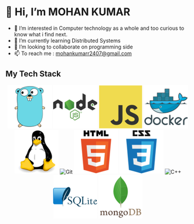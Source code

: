 # 👋 Hi, I’m MOHAN KUMAR

- 👀 I’m interested in Computer technology as a whole and too curious to know what i find next.
- 🌱 I’m currently learning Distributed Systems 
- 💞️ I’m looking to collaborate on programming side
- 📫 To reach me : mohankumarr2407@gmail.com


## My Tech Stack

<p align="center">
  <img src="https://raw.githubusercontent.com/devicons/devicon/master/icons/go/go-original.svg" alt="Go" width="120" />
  <img src="https://raw.githubusercontent.com/devicons/devicon/master/icons/nodejs/nodejs-original-wordmark.svg" alt="Node.js" width="120" />
  <img src="https://raw.githubusercontent.com/devicons/devicon/master/icons/javascript/javascript-original.svg" alt="JavaScript" width="120" />
  <img src="https://raw.githubusercontent.com/devicons/devicon/master/icons/docker/docker-original-wordmark.svg" alt="Docker" width="120" />
  <img src="https://raw.githubusercontent.com/devicons/devicon/master/icons/linux/linux-original.svg" alt="Linux" width="120" />
  <img src="https://www.vectorlogo.zone/logos/git-scm/git-scm-icon.svg" alt="Git" width="120" />
  <img src="https://raw.githubusercontent.com/devicons/devicon/master/icons/html5/html5-original-wordmark.svg" alt="HTML5" width="120" />
  <img src="https://raw.githubusercontent.com/devicons/devicon/master/icons/css3/css3-original-wordmark.svg" alt="CSS3" width="120" />
  <img src="https://cdn.jsdelivr.net/gh/devicons/devicon@latest/icons/cplusplus/cplusplus-original.svg" alt="C++" width="120" />
  <img src="https://raw.githubusercontent.com/devicons/devicon/master/icons/sqlite/sqlite-original-wordmark.svg" alt="SQLite" width="120" />
  <img src="https://raw.githubusercontent.com/devicons/devicon/master/icons/mongodb/mongodb-original-wordmark.svg" alt="MongoDB" width="120" />
</p>

